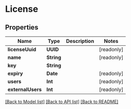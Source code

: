 # License

## Properties
Name | Type | Description | Notes
------------ | ------------- | ------------- | -------------
**licenseUuid** | **UUID** |  | [readonly] 
**name** | **String** |  | [readonly] 
**key** | **String** |  | 
**expiry** | **Date** |  | [readonly] 
**users** | **Int** |  | [readonly] 
**externalUsers** | **Int** |  | [readonly] 

[[Back to Model list]](../README.md#documentation-for-models) [[Back to API list]](../README.md#documentation-for-api-endpoints) [[Back to README]](../README.md)


